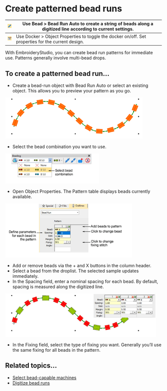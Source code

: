 # Create patterned bead runs

| ![BeadRunAuto00060.png](assets/BeadRunAuto00060.png) | Use Bead > Bead Run Auto to create a string of beads along a digitized line according to current settings. |
| ---------------------------------------------------- | ---------------------------------------------------------------------------------------------------------- |
| ![ObjectProperties.png](assets/ObjectProperties.png) | Use Docker > Object Properties to toggle the docker on/off. Set properties for the current design.         |

With EmbroideryStudio, you can create bead run patterns for immediate use. Patterns generally involve multi-bead drops.

## To create a patterned bead run...

- Create a bead-run object with Bead Run Auto or select an existing object. This allows you to preview your pattern as you go.

![MultiBeadCreate1.png](assets/MultiBeadCreate1.png)

- Select the bead combination you want to use.

![BeadingDropdownTwinBlank00061.png](assets/BeadingDropdownTwinBlank00061.png)

- Open Object Properties. The Pattern table displays beads currently available.

![beading00064.png](assets/beading00064.png)

- Add or remove beads via the + and X buttons in the column header.
- Select a bead from the droplist. The selected sample updates immediately.
- In the Spacing field, enter a nominal spacing for each bead. By default, spacing is measured along the digitized line.

![MultiBeadCreate2.png](assets/MultiBeadCreate2.png)

- In the Fixing field, select the type of fixing you want. Generally you’ll use the same fixing for all beads in the pattern.

## Related topics...

- [Select bead-capable machines](Select_bead-capable_machines)
- [Digitize bead runs](Digitize_bead_runs)
